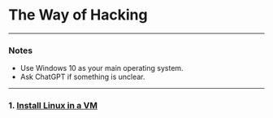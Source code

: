 # The Way of Hacking

---

### Notes
- Use Windows 10 as your main operating system.
- Ask ChatGPT if something is unclear.

---

### 1. [Install Linux in a VM](https://github.com/batubyte/The-Way-of-Hacking/blob/main/1.%20Install%20Linux.md)
